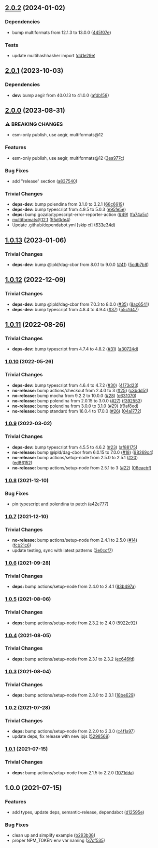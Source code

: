 ## [2.0.2](https://github.com/multiformats/js-blake2/compare/v2.0.1...v2.0.2) (2024-01-02)


### Dependencies

* bump multiformats from 12.1.3 to 13.0.0 ([445f07e](https://github.com/multiformats/js-blake2/commit/445f07e5edbb4d38f2e25ae66cc97f5946bb64b4))


### Tests

* update multihashhasher import ([dd1e29e](https://github.com/multiformats/js-blake2/commit/dd1e29e37fa7f857220b7d7cde422850df1ed44d))

## [2.0.1](https://github.com/multiformats/js-blake2/compare/v2.0.0...v2.0.1) (2023-10-03)


### Dependencies

* **dev:** bump aegir from 40.0.13 to 41.0.0 ([afdb158](https://github.com/multiformats/js-blake2/commit/afdb1581f121272880b280d72cccc12155df6c02))

## [2.0.0](https://github.com/multiformats/js-blake2/compare/v1.0.13...v2.0.0) (2023-08-31)


### ⚠ BREAKING CHANGES

* esm-only publish, use aegir, multiformats@12

### Features

* esm-only publish, use aegir, multiformats@12 ([3ea977c](https://github.com/multiformats/js-blake2/commit/3ea977cb1f728600d1915c79dec7a163045fe09f))


### Bug Fixes

* add "release" section ([a837540](https://github.com/multiformats/js-blake2/commit/a8375403432a86be77f3ad292f9e381d3be639ff))


### Trivial Changes

* **deps-dev:** bump polendina from 3.1.0 to 3.2.1 ([68c6619](https://github.com/multiformats/js-blake2/commit/68c6619cfb976871a5fb039112909357ddf5d160))
* **deps-dev:** bump typescript from 4.9.5 to 5.0.3 ([e95fe5e](https://github.com/multiformats/js-blake2/commit/e95fe5e89addea4dd1b2ec4a497511ed61ac361a))
* **deps:** bump gozala/typescript-error-reporter-action ([#49](https://github.com/multiformats/js-blake2/issues/49)) ([fa74a5c](https://github.com/multiformats/js-blake2/commit/fa74a5c0c75862ea4394cc136caaa61821c2872c))
* multiformats@12.1 ([55d0de4](https://github.com/multiformats/js-blake2/commit/55d0de480122536054708c6384c038194c1e63de))
* Update .github/dependabot.yml [skip ci] ([633e34d](https://github.com/multiformats/js-blake2/commit/633e34d4e73af6a5b6c4360fa0f432cf5f78f7f4))

## [1.0.13](https://github.com/multiformats/js-blake2/compare/v1.0.12...v1.0.13) (2023-01-06)


### Trivial Changes

* **deps-dev:** bump @ipld/dag-cbor from 8.0.1 to 9.0.0 ([#41](https://github.com/multiformats/js-blake2/issues/41)) ([5cdb7b8](https://github.com/multiformats/js-blake2/commit/5cdb7b88c2f8fbae9dca2ffef74a97a5dbe297ab))

## [1.0.12](https://github.com/multiformats/js-blake2/compare/v1.0.11...v1.0.12) (2022-12-09)


### Trivial Changes

* **deps-dev:** bump @ipld/dag-cbor from 7.0.3 to 8.0.0 ([#35](https://github.com/multiformats/js-blake2/issues/35)) ([8ac6541](https://github.com/multiformats/js-blake2/commit/8ac6541d6e266a8915e12af98315d560243fd353))
* **deps-dev:** bump typescript from 4.8.4 to 4.9.4 ([#37](https://github.com/multiformats/js-blake2/issues/37)) ([55c1d47](https://github.com/multiformats/js-blake2/commit/55c1d472830013e73c16c1ecd94fa0a7d28b549b))

## [1.0.11](https://github.com/multiformats/js-blake2/compare/v1.0.10...v1.0.11) (2022-08-26)


### Trivial Changes

* **deps-dev:** bump typescript from 4.7.4 to 4.8.2 ([#31](https://github.com/multiformats/js-blake2/issues/31)) ([a30724d](https://github.com/multiformats/js-blake2/commit/a30724d64c51f5037d89a929c2f81e67fc4486be))

### [1.0.10](https://github.com/multiformats/js-blake2/compare/v1.0.9...v1.0.10) (2022-05-26)


### Trivial Changes

* **deps-dev:** bump typescript from 4.6.4 to 4.7.2 ([#30](https://github.com/multiformats/js-blake2/issues/30)) ([4173d23](https://github.com/multiformats/js-blake2/commit/4173d23cfd3c0fb3e0bd9312c8102128eb228756))
* **no-release:** bump actions/checkout from 2.4.0 to 3 ([#25](https://github.com/multiformats/js-blake2/issues/25)) ([c3bdd51](https://github.com/multiformats/js-blake2/commit/c3bdd51f0222afd94974ab73ccdd1972b88dc069))
* **no-release:** bump mocha from 9.2.2 to 10.0.0 ([#28](https://github.com/multiformats/js-blake2/issues/28)) ([c631070](https://github.com/multiformats/js-blake2/commit/c631070ffd90a2bb03df29cbd6e204dd4ab5f80e))
* **no-release:** bump polendina from 2.0.15 to 3.0.0 ([#27](https://github.com/multiformats/js-blake2/issues/27)) ([f392553](https://github.com/multiformats/js-blake2/commit/f392553c7733c2b31641f845972d29b0753d950f))
* **no-release:** bump polendina from 3.0.0 to 3.1.0 ([#29](https://github.com/multiformats/js-blake2/issues/29)) ([f9af8ed](https://github.com/multiformats/js-blake2/commit/f9af8edf91e17d02729a2273311199a2ee7ef9ac))
* **no-release:** bump standard from 16.0.4 to 17.0.0 ([#26](https://github.com/multiformats/js-blake2/issues/26)) ([04a1772](https://github.com/multiformats/js-blake2/commit/04a17720ae072cea496dd805adad3fb112b70bd0))

### [1.0.9](https://github.com/multiformats/js-blake2/compare/v1.0.8...v1.0.9) (2022-03-02)


### Trivial Changes

* **deps-dev:** bump typescript from 4.5.5 to 4.6.2 ([#23](https://github.com/multiformats/js-blake2/issues/23)) ([af88175](https://github.com/multiformats/js-blake2/commit/af88175bf5564be296f64bd1720d5cb8acf2cd62))
* **no-release:** bump @ipld/dag-cbor from 6.0.15 to 7.0.0 ([#18](https://github.com/multiformats/js-blake2/issues/18)) ([98269c4](https://github.com/multiformats/js-blake2/commit/98269c42ca09921d04d7458c8b3be45f62ad64af))
* **no-release:** bump actions/setup-node from 2.5.0 to 2.5.1 ([#20](https://github.com/multiformats/js-blake2/issues/20)) ([ed86152](https://github.com/multiformats/js-blake2/commit/ed86152a36d72e52d94721c546c77e131b375e41))
* **no-release:** bump actions/setup-node from 2.5.1 to 3 ([#22](https://github.com/multiformats/js-blake2/issues/22)) ([08eaebf](https://github.com/multiformats/js-blake2/commit/08eaebf40f5ce847151d09948541e4b606006601))

### [1.0.8](https://github.com/multiformats/js-blake2/compare/v1.0.7...v1.0.8) (2021-12-10)


### Bug Fixes

* pin typescript and polendina to patch ([a42e777](https://github.com/multiformats/js-blake2/commit/a42e777c562b667480253bc71724d877c4dba909))

### [1.0.7](https://github.com/multiformats/js-blake2/compare/v1.0.6...v1.0.7) (2021-12-10)


### Trivial Changes

* **no-release:** bump actions/setup-node from 2.4.1 to 2.5.0 ([#14](https://github.com/multiformats/js-blake2/issues/14)) ([fcb21c6](https://github.com/multiformats/js-blake2/commit/fcb21c63d4795e16aaf1bda02ee5e024b39c7357))
* update testing, sync with latest patterns ([3e0ccf7](https://github.com/multiformats/js-blake2/commit/3e0ccf7ccc91e2d724be5dd0837cf2895be4deab))

### [1.0.6](https://github.com/multiformats/js-blake2/compare/v1.0.5...v1.0.6) (2021-09-28)


### Trivial Changes

* **deps:** bump actions/setup-node from 2.4.0 to 2.4.1 ([83b497a](https://github.com/multiformats/js-blake2/commit/83b497a1d1f09a35b8eebb486073ea321d9df9de))

### [1.0.5](https://github.com/multiformats/js-blake2/compare/v1.0.4...v1.0.5) (2021-08-06)


### Trivial Changes

* **deps:** bump actions/setup-node from 2.3.2 to 2.4.0 ([5922c92](https://github.com/multiformats/js-blake2/commit/5922c92e7801e05b7a497ae86a2e90c08721cfa2))

### [1.0.4](https://github.com/multiformats/js-blake2/compare/v1.0.3...v1.0.4) (2021-08-05)


### Trivial Changes

* **deps:** bump actions/setup-node from 2.3.1 to 2.3.2 ([ec646fd](https://github.com/multiformats/js-blake2/commit/ec646fd33d7ec1e9eb8159bc799ea2f908f04e54))

### [1.0.3](https://github.com/multiformats/js-blake2/compare/v1.0.2...v1.0.3) (2021-08-04)


### Trivial Changes

* **deps:** bump actions/setup-node from 2.3.0 to 2.3.1 ([18be629](https://github.com/multiformats/js-blake2/commit/18be62978221500b1268e708b2aeb7c7bd3f973e))

### [1.0.2](https://github.com/multiformats/js-blake2/compare/v1.0.1...v1.0.2) (2021-07-28)


### Trivial Changes

* **deps:** bump actions/setup-node from 2.2.0 to 2.3.0 ([c4f1a97](https://github.com/multiformats/js-blake2/commit/c4f1a97195d35c00ed899b4f62f09a6d0e7174b0))
* update deps, fix release with new ipjs ([5298569](https://github.com/multiformats/js-blake2/commit/5298569e5bdc0270901b53672be278fd3ad02ab5))

### [1.0.1](https://github.com/multiformats/js-blake2/compare/v1.0.0...v1.0.1) (2021-07-15)


### Trivial Changes

* **deps:** bump actions/setup-node from 2.1.5 to 2.2.0 ([1071dda](https://github.com/multiformats/js-blake2/commit/1071ddad3d504e089dac34163d13e36cb85a3b35))

## 1.0.0 (2021-07-15)


### Features

* add types, update deps, semantic-release, dependabot ([d12595e](https://github.com/multiformats/js-blake2/commit/d12595e60739e52eef3c7569a46063b3cf8a6686))


### Bug Fixes

* clean up and simplify example ([b293b38](https://github.com/multiformats/js-blake2/commit/b293b38d8cf042a2df71c8e60944b5fbc171bb18))
* proper NPM_TOKEN env var naming ([37cf535](https://github.com/multiformats/js-blake2/commit/37cf5350f690c2d8456e2c85904894676e74bdea))
